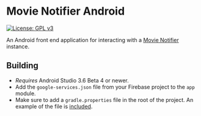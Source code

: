 # Movie Notifier Android

[![License: GPL v3](https://img.shields.io/badge/License-GPL%20v3-blue.svg)](https://github.com/jpelgrom/Movie-Notifier-Android/blob/master/LICENSE.md)

An Android front end application for interacting with a [Movie Notifier](https://github.com/SijmenHuizenga/Movie-Notifier) instance.

## Building

 - *Requires* Android Studio 3.6 Beta 4 or newer.
 - Add the `google-services.json` file from your Firebase project to the `app` module.
 - Make sure to add a `gradle.properties` file in the root of the project. An example of the file is [included](https://github.com/jpelgrom/Movie-Notifier-Android/blob/master/gradle.properties.example).